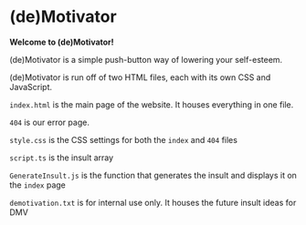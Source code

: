 # (de)Motivator

**Welcome to (de)Motivator!**   

(de)Motivator is a simple push-button way of lowering your self-esteem.

(de)Motivator is run off of two HTML files, each with its own CSS and JavaScript.  


`index.html` is the main page of the website. It houses everything in one file. 

`404` is our error page.
 
`style.css` is the CSS settings for both the `index` and `404` files

`script.ts` is the insult array

`GenerateInsult.js` is the function that generates the insult and displays it on the `index` page

`demotivation.txt`  is for internal use only. It houses the future insult ideas for DMV

 
